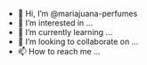 - 👋 Hi, I’m @mariajuana-perfumes
- 👀 I’m interested in ...
- 🌱 I’m currently learning ...
- 💞️ I’m looking to collaborate on ...
- 📫 How to reach me ...

<!---
mariajuana-perfumes/mariajuana-perfumes is a ✨ special ✨ repository because its `README.md` (this file) appears on your GitHub profile.
You can click the Preview link to take a look at your changes.
--->
